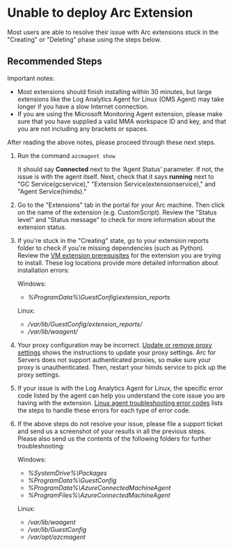 <properties
  pagetitle="Unable to deploy Arc Extension"
  service="microsoft.hybridcompute"
  resource="machines"
  ms.author="t-juwa"
  selfhelptype="Generic"
  supporttopicids="32742674,32742675,32742676"
  resourcetags=""
  productpesids="16872"
  cloudenvironments="public,fairfax,mooncake,blackforest,ussec,usnat"
  articleid="4efb140a-0b4e-4498-ba65-33f53565d0fe"
  ownershipid="Compute_HybridResourceProvider" />
# Unable to deploy Arc Extension

Most users are able to resolve their issue with Arc extensions stuck in the "Creating" or "Deleting" phase using the steps below.

## **Recommended Steps**

Important notes:
* Most extensions should finish installing within 30 minutes, but large extensions like the Log Analytics Agent for Linux (OMS Agent) may take longer if you have a slow Internet connection.
* If you are using the Microsoft Monitoring Agent extension, please make sure that you have supplied a valid MMA workspace ID and key, and that you are not including any brackets or spaces.

After reading the above notes, please proceed through these next steps.

1. Run the command `azcmagent show`

    It should say **Connected** next to the ‘Agent Status’ parameter. If not, the issue is with the agent itself. Next, check that it says **running** next to "GC Service(gcservice)," "Extension Service(extensionservice)," and "Agent Service(himds)."

2. Go to the "Extensions" tab in the portal for your Arc machine. Then click on the name of the extension (e.g. CustomScript). Review the "Status level" and "Status message" to check for more information about the extension status.

3. If you're stuck in the "Creating" state, go to your extension reports folder to check if you're missing dependencies (such as Python). Review the [VM extension prerequisites](https://docs.microsoft.com/azure/azure-arc/servers/manage-vm-extensions#prerequisites) for the extension you are trying to install. These log locations provide more detailed information about installation errors:

    Windows:
    * *%ProgramData%\GuestConfig\extension_reports* 

    Linux:
    * */var/lib/GuestConfig/extension_reports/*
    * */var/lib/waagent/*

4. Your proxy configuration may be incorrect. [Update or remove proxy settings](https://docs.microsoft.com/azure/azure-arc/servers/manage-agent#update-or-remove-proxy-settings) shows the instructions to update your proxy settings. Arc for Servers does not support authenticated proxies, so make sure your proxy is unauthenticated. Then, restart your himds service to pick up the proxy settings.

5. If your issue is with the Log Analytics Agent for Linux, the specific error code listed by the agent can help you understand the core issue you are having with the extension.
[Linux agent troubleshooting error codes](https://docs.microsoft.com/azure/azure-monitor/platform/agent-linux-troubleshoot#installation-error-codes) lists the steps to handle these errors for each type of error code.

6. If the above steps do not resolve your issue, please file a support ticket and send us a screenshot of your results in all the previous steps. Please also send us the contents of the following folders for further troubleshooting:

    Windows:
    * *%SystemDrive%\Packages*
    * *%ProgramData%\GuestConfig*
    * *%ProgramData%\AzureConnectedMachineAgent*
    * *%ProgramFiles%\AzureConnectedMachineAgent*

    Linux:
    * */var/lib/waagent*
    * */var/lib/GuestConfig*
    * */var/opt/azcmagent*